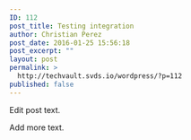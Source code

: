 ```yaml
---
ID: 112
post_title: Testing integration
author: Christian Perez
post_date: 2016-01-25 15:56:18
post_excerpt: ""
layout: post
permalink: >
  http://techvault.svds.io/wordpress/?p=112
published: false
---
```

Edit post text.

Add more text.
